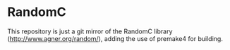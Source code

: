 RandomC
=======

This repository is just a git mirror of the RandomC library (http://www.agner.org/random/), adding the use of premake4 for building.
